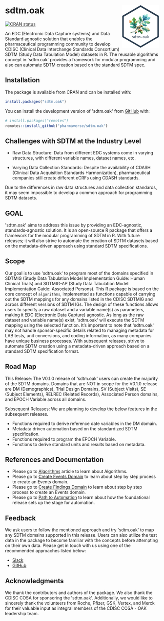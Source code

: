 
<!-- README.md is generated from README.Rmd. Please edit that file -->

# sdtm.oak <a href="https://pharmaverse.github.io/sdtm.oak/"><img src="man/figures/logo.svg" align="right" height="139" /></a>

<!-- badges: start -->

[![CRAN
status](https://www.r-pkg.org/badges/version/sdtm.oak)](https://CRAN.R-project.org/package=sdtm.oak)
<!-- badges: end -->

An EDC (Electronic Data Capture systems) and Data Standard agnostic solution that enables the pharmaceutical programming community to develop CDISC (Clinical Data Interchange Standards Consortium) SDTM (Study Data Tabulation Model) datasets in R. The reusable algorithms concept in 'sdtm.oak' provides a framework for modular programming and also can automate SDTM creation based on the standard SDTM spec.

## Installation

The package is available from CRAN and can be installed with:

``` r
install.packages("sdtm.oak")
```

You can install the development version of 'sdtm.oak' from
[GitHub](https://github.com/pharmaverse/sdtm.oak/) with:

``` r
# install.packages("remotes")
remotes::install_github("pharmaverse/sdtm.oak")
```

## Challenges with SDTM at the Industry Level

- Raw Data Structure: Data from different EDC systems come in varying
  structures, with different variable names, dataset names, etc.

- Varying Data Collection Standards: Despite the availability of CDASH (Clinical Data Acquisition Standards Harmonization), pharmaceutical companies still create different eCRFs using CDASH standards.

Due to the differences in raw data structures and data collection
standards, it may seem impossible to develop a common approach for
programming SDTM datasets.

## GOAL

'sdtm.oak' aims to address this issue by providing an EDC-agnostic,
standards-agnostic solution. It is an open-source R package that offers
a framework for the modular programming of SDTM in R. With future
releases; it will also strive to automate the creation of SDTM datasets
based on the metadata-driven approach using standard SDTM
specifications.

## Scope

Our goal is to use 'sdtm.oak' to program most of the domains specified
in SDTMIG (Study Data Tabulation Model Implementation Guide: Human
Clinical Trials) and SDTMIG-AP (Study Data Tabulation Model
Implementation Guide: Associated Persons). This R package is based on
the core concept of `algorithms`, implemented as functions capable of
carrying out the SDTM mappings for any domains listed in the CDISC
SDTMIG and across different versions of SDTM IGs. The design of these
functions allows users to specify a raw dataset and a variable name(s)
as parameters, making it EDC (Electronic Data Capture) agnostic. As long
as the raw dataset and variable name(s) exist, 'sdtm.oak' will execute
the SDTM mapping using the selected function. It’s important to note
that 'sdtm.oak' may not handle sponsor-specific details related to
managing metadata for LAB tests, unit conversions, and coding
information, as many companies have unique business processes. With
subsequent releases, strive to automate SDTM creation using a
metadata-driven approach based on a standard SDTM specification format.

## Road Map

This Release: The V0.1.0 release of 'sdtm.oak' users can create the
majority of the SDTM domains. Domains that are NOT in scope for the
V0.1.0 release are DM (Demographics), Trial Design Domains, SV (Subject Visits), SE (Subject Elements), RELREC (Related Records), Associated
Person domains, and EPOCH Variable across all domains.

Subsequent Releases: We are planning to develop the below features in
the subsequent releases.  
- Functions required to derive reference date variables in the DM
domain.  
- Metadata driven automation based on the standardized SDTM
specification.  
- Functions required to program the EPOCH Variable.  
- Functions to derive standard units and results based on metadata.

## References and Documentation

- Please go to
  [Algorithms](https://pharmaverse.github.io/sdtm.oak/articles/algorithms.html)
  article to learn about Algorithms.
- Please go to [Create Events
  Domain](https://pharmaverse.github.io/sdtm.oak/articles/events_domain.html)
  to learn about step by step process to create an Events domain.
- Please go to [Create Findings
  Domain](https://pharmaverse.github.io/sdtm.oak/articles/findings_domain.html)
  to learn about step by step process to create an Events domain.
- Please go to [Path to
  Automation](https://pharmaverse.github.io/sdtm.oak/articles/study_sdtm_spec.html)
  to learn about how the foundational release sets up the stage for
  automation.

## Feedback

We ask users to follow the mentioned approach and try 'sdtm.oak' to
map any SDTM domains supported in this release. Users can also utilize
the test data in the package to become familiar with the concepts before
attempting on their own data. Please get in touch with us using one of
the recommended approaches listed below:

- [Slack](https://oakgarden.slack.com/)
- [GitHub](https://github.com/pharmaverse/sdtm.oak/issues)

## Acknowledgments

We thank the contributors and authors of the package. We also thank the
CDISC COSA for sponsoring the 'sdtm.oak'. Additionally, we would like
to sincerely thank the volunteers from Roche, Pfizer, GSK, Vertex, and
Merck for their valuable input as integral members of the CDISC COSA -
OAK leadership team.
